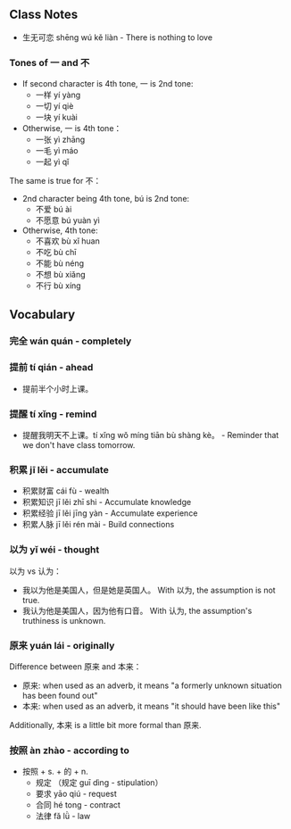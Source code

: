 
## Class Notes

- 生无可恋 shēng wú kě liàn - There is nothing to love

### Tones of 一 and 不

- If second character is 4th tone,  一 is 2nd tone:
    - 一样 yí yàng
    - 一切 yí qiè
    - 一块 yí kuài
- Otherwise, 一 is 4th tone：
    - 一张 yì zhāng
    - 一毛 yì máo
    - 一起 yì qǐ

The same is true for 不：

- 2nd character being 4th tone, bú is 2nd tone:
    - 不爱 bú ài
    - 不愿意 bú yuàn yì
- Otherwise, 4th tone:
    - 不喜欢 bù xǐ huan
    - 不吃 bù chī
    - 不能 bù néng
    - 不想 bù xiǎng
    - 不行 bù xíng

## Vocabulary

### 完全 wán quán - completely

### 提前 tí qián - ahead

- 提前半个小时上课。

### 提醒 tí xǐng - remind 

- 提醒我明天不上课。tí xǐng wǒ míng tiān bù shàng kè。 - Reminder that we don't have class tomorrow.

### 积累 jī lěi - accumulate

- 积累财富 cái fù - wealth
- 积累知识 jī lěi zhī shi - Accumulate knowledge
- 积累经验 jī lěi jīng yàn - Accumulate experience
- 积累人脉 jī lěi rén mài - Build connections

### 以为 yǐ wéi - thought

以为 vs 认为：

- 我以为他是美国人，但是她是英国人。 With 以为, the assumption is not true.
- 我认为他是美国人，因为他有口音。 With 认为, the assumption's truthiness is unknown. 

### 原来 yuán lái - originally

Difference between 原来 and 本来：
- 原来: when used as an adverb, it means "a formerly unknown situation has been found out"
- 本来: when used as an adverb, it means "it should have been like this"

Additionally, 本来 is a little bit more formal than 原来.

### 按照 àn zhào - according to

- 按照 + s. + 的 + n. 
    - 规定 （规定 guī dìng - stipulation）
    - 要求 yāo qiú - request
    - 合同 hé tong - contract
    - 法律 fǎ lǜ - law